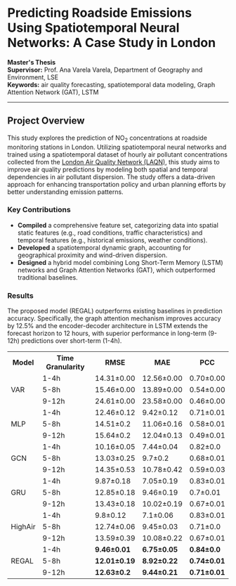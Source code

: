 # Predicting Roadside Emissions Using Spatiotemporal Neural Networks: A Case Study in London

**Master's Thesis**  
**Supervisor:** Prof. Ana Varela Varela, Department of Geography and Environment, LSE  
**Keywords:** air quality forecasting, spatiotemporal data modeling, Graph Attention Network (GAT), LSTM  

---

## Project Overview
This study explores the prediction of NO<sub>2</sub> concentrations at roadside monitoring stations in London. Utilizing spatiotemporal neural networks and trained using a spatiotemporal dataset of hourly air pollutant concentrations collected from the [London Air Quality Network (LAQN)](https://www.londonair.org.uk/london/asp/publicdetails.asp), this study aims to improve air quality predictions by modeling both spatial and temporal dependencies in air pollutant dispersion. The study offers a data-driven approach for enhancing transportation policy and urban planning efforts by better understanding emission patterns.


### Key Contributions
- **Compiled** a comprehensive feature set, categorizing data into spatial static features (e.g., road conditions, traffic characteristics) and temporal features (e.g., historical emissions, weather conditions).
- **Developed** a spatiotemporal dynamic graph, accounting for geographical proximity and wind-driven dispersion.
- **Designed** a hybrid model combining Long Short-Term Memory (LSTM) networks and Graph Attention Networks (GAT), which outperformed traditional baselines.

### Results   
The proposed model (REGAL) outperforms existing baselines in prediction accuracy. Specifically, the graph attention mechanism improves accuracy by 12.5% and the encoder-decoder architecture in LSTM extends the forecast horizon to 12 hours, with superior performance in long-term (9-12h) predictions over short-term (1-4h).  
<table>
  <tr>
    <th>Model</th>
    <th>Time Granularity</th>
    <th>RMSE</th>
    <th>MAE</th>
    <th>PCC</th>
  </tr>
  <tr>
    <td rowspan="3">VAR</td>
    <td>1-4h</td>
    <td>14.31±0.00</td>
    <td>12.56±0.00</td>
    <td>0.70±0.00</td>
  </tr>
  <tr>
    <td>5-8h</td>
    <td>15.46±0.00</td>
    <td>13.89±0.00</td>
    <td>0.54±0.00</td>
  </tr>
  <tr>
    <td>9-12h</td>
    <td>24.61±0.00</td>
    <td>23.58±0.00</td>
    <td>0.46±0.00</td>
  </tr>
  <tr>
    <td rowspan="3">MLP</td>
    <td>1-4h</td>
    <td>12.46±0.12</td>
    <td>9.42±0.12</td>
    <td>0.71±0.01</td>
  </tr>
  <tr>
    <td>5-8h</td>
    <td>14.51±0.2</td>
    <td>11.06±0.16</td>
    <td>0.58±0.01</td>
  </tr>
  <tr>
    <td>9-12h</td>
    <td>15.64±0.2</td>
    <td>12.04±0.13</td>
    <td>0.49±0.01</td>
  </tr>
  <tr>
    <td rowspan="3">GCN</td>
    <td>1-4h</td>
    <td>10.16±0.05</td>
    <td>7.44±0.04</td>
    <td>0.82±0.0</td>
  </tr>
  <tr>
    <td>5-8h</td>
    <td>13.03±0.25</td>
    <td>9.7±0.2</td>
    <td>0.68±0.01</td>
  </tr>
  <tr>
    <td>9-12h</td>
    <td>14.35±0.53</td>
    <td>10.78±0.42</td>
    <td>0.59±0.03</td>
  </tr>
  <tr>
    <td rowspan="3">GRU</td>
    <td>1-4h</td>
    <td>9.87±0.18</td>
    <td>7.05±0.19</td>
    <td>0.83±0.01</td>
  </tr>
  <tr>
    <td>5-8h</td>
    <td>12.85±0.18</td>
    <td>9.46±0.19</td>
    <td>0.7±0.01</td>
  </tr>
  <tr>
    <td>9-12h</td>
    <td>13.43±0.18</td>
    <td>10.02±0.19</td>
    <td>0.67±0.01</td>
  </tr>
  <tr>
    <td rowspan="3">HighAir</td>
    <td>1-4h</td>
    <td>9.8±0.12</td>
    <td>7.1±0.06</td>
    <td>0.83±0.01</td>
  </tr>
  <tr>
    <td>5-8h</td>
    <td>12.74±0.06</td>
    <td>9.45±0.03</td>
    <td>0.71±0.0</td>
  </tr>
  <tr>
    <td>9-12h</td>
    <td>13.59±0.39</td>
    <td>10.08±0.22</td>
    <td>0.67±0.01</td>
  </tr>
  <tr>
    <td rowspan="3">REGAL</td>
    <td>1-4h</td>
    <td><b>9.46±0.01</b></td>
    <td><b>6.75±0.05</b></td>
    <td><b>0.84±0.0</b></td>
  </tr>
  <tr>
    <td>5-8h</td>
    <td><b>12.01±0.19</b></td>
    <td><b>8.92±0.22</b></td>
    <td><b>0.74±0.01</b></td>
  </tr>
  <tr>
    <td>9-12h</td>
    <td><b>12.63±0.2</b></td>
    <td><b>9.44±0.21</b></td>
    <td><b>0.71±0.01</b></td>
  </tr>
</table>

